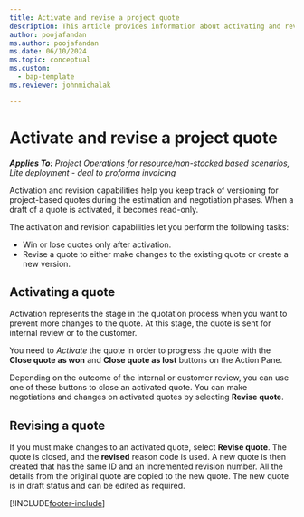 ```yaml
---
title: Activate and revise a project quote
description: This article provides information about activating and revising quotes in Microsoft Dynamics 365 Project Operations.
author: poojafandan
ms.author: poojafandan
ms.date: 06/10/2024
ms.topic: conceptual
ms.custom: 
  - bap-template
ms.reviewer: johnmichalak

---
```


# Activate and revise a project quote

_**Applies To:** Project Operations for resource/non-stocked based scenarios, Lite deployment - deal to proforma invoicing_

Activation and revision capabilities help you keep track of versioning for project-based quotes during the estimation and negotiation phases. When a draft of a quote is activated, it becomes read-only.

The activation and revision capabilities let you perform the following tasks:

- Win or lose quotes only after activation.
- Revise a quote to either make changes to the existing quote or create a new version.

## Activating a quote
Activation represents the stage in the quotation process when you want to prevent more changes to the quote. At this stage, the quote is sent for internal review or to the customer.

You need to *Activate* the quote in order to progress the quote with the **Close quote as won** and **Close quote as lost** buttons on the Action Pane.

Depending on the outcome of the internal or customer review, you can use one of these buttons to close an activated quote. You can make negotiations and changes on activated quotes by selecting **Revise quote**.

## Revising a quote

If you must make changes to an activated quote, select **Revise quote**. The quote is closed, and the **revised** reason code is used. A new quote is then created that has the same ID and an incremented revision number. All the details from the original quote are copied to the new quote. The new quote is in draft status and can be edited as required.

[!INCLUDE[footer-include](../includes/footer-banner.md)]
